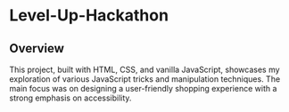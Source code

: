 ﻿# Level-Up-Hackathon
 
## Overview

This project, built with HTML, CSS, and vanilla JavaScript, showcases my exploration of various JavaScript tricks and manipulation techniques. The main focus was on designing a user-friendly shopping experience with a strong emphasis on accessibility.
